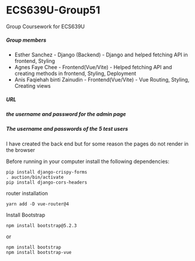 # ECS639U-Group51
Group Coursework for ECS639U 

##### Group members
- Esther Sanchez - Django (Backend) - Django and helped fetching API in frontend, Styling
- Agnes Faye Chee - Frontend(Vue/Vite) - Helped fetching API and creating methods in frontend, Styling, Deployment
- Anis Faqiehah binti Zainudin - Frontend(Vue/Vite) - Vue Routing, Styling, Creating views

##### URL 

##### the username and password for the admin page

##### The username and passwords of the 5 test users



I have created the back end but for some reason the pages do not render in the browser

Before running in your computer install the following dependencies:

```
pip install django-crispy-forms
. auction/bin/activate 
pip install django-cors-headers
```

router installation
``` 
yarn add -D vue-router@4 
```


Install Bootstrap
```
npm install bootstrap@5.2.3
```

or 
```
npm install bootstrap
npm install bootstrap-vue
```


